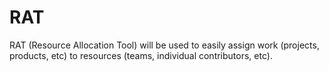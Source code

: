 # RAT

RAT (Resource Allocation Tool) will be used to easily assign work (projects, products, etc) to resources (teams, individual contributors, etc).  
